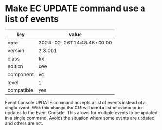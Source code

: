 [//]: # (werk v2)
# Make EC UPDATE command use a list of events

key        | value
---------- | ---
date       | 2024-02-26T14:48:45+00:00
version    | 2.3.0b1
class      | fix
edition    | cee
component  | ec
level      | 1
compatible | yes


Event Console UPDATE command accepts a list of events instead of a single event.
With this change the GUI will send a list of events to be updated to the Event Console.
This allows for multiple events to be updated in a single command. Avoids the situation where
some events are updated and others are not. 
